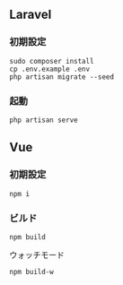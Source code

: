 ## Laravel

### 初期設定

```
sudo composer install
cp .env.example .env
php artisan migrate --seed
```

### 起動
```
php artisan serve
```

## Vue

### 初期設定

```
npm i
```

### ビルド

```
npm build
```

ウォッチモード
```
npm build-w
```
